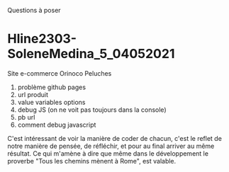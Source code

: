 Questions à poser
# Hline2303-SoleneMedina_5_04052021
Site e-commerce Orinoco Peluches

1. problème github pages
2. url produit
3. value variables options
4. debug JS (on ne voit pas toujours dans la console)
5. pb url
6. comment debug javascript

C'est intéressant de voir la manière de coder de chacun, c'est le reflet de notre manière de pensée, de réfléchir, et pour au final
arriver au même résultat. Ce qui m'amène à dire que même dans le développement le proverbe "Tous les chemins mènent à Rome", est valable.